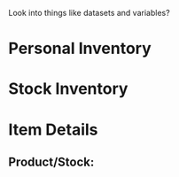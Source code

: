 Look into things like datasets and variables?

# Personal Inventory
# Stock Inventory
# Item Details

## Product/Stock:








